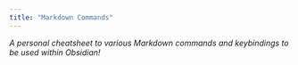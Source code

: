 ```yaml
---
title: "Markdown Commands"
---
```


*A personal cheatsheet to various Markdown commands and keybindings to be used within Obsidian!*
